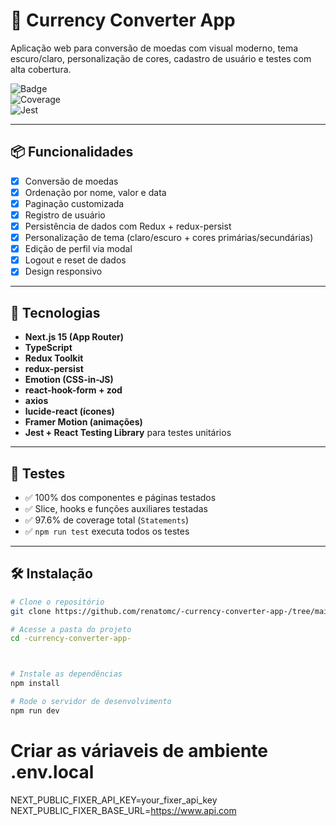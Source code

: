 # 💱 Currency Converter App

Aplicação web para conversão de moedas com visual moderno, tema escuro/claro, personalização de cores, cadastro de usuário e testes com alta cobertura.

![Badge](https://img.shields.io/badge/status-complete-brightgreen)  
![Coverage](https://img.shields.io/badge/test%20coverage-97%25-brightgreen)  
![Jest](https://img.shields.io/badge/tested%20with-jest-blue)

---

## 📦 Funcionalidades

- [x] Conversão de moedas
- [x] Ordenação por nome, valor e data
- [x] Paginação customizada
- [x] Registro de usuário
- [x] Persistência de dados com Redux + redux-persist
- [x] Personalização de tema (claro/escuro + cores primárias/secundárias)
- [x] Edição de perfil via modal
- [x] Logout e reset de dados
- [x] Design responsivo

---
## 🚀 Tecnologias

- **Next.js 15 (App Router)**
- **TypeScript**
- **Redux Toolkit**
- **redux-persist**
- **Emotion (CSS-in-JS)**
- **react-hook-form + zod**
- **axios**
- **lucide-react (ícones)**
- **Framer Motion (animações)**
- **Jest + React Testing Library** para testes unitários

---

## 🧪 Testes

- ✅ 100% dos componentes e páginas testados
- ✅ Slice, hooks e funções auxiliares testadas
- ✅ 97.6% de coverage total (`Statements`)
- ✅ `npm run test` executa todos os testes

---

## 🛠️ Instalação

```bash
# Clone o repositório
git clone https://github.com/renatomc/-currency-converter-app-/tree/main/src

# Acesse a pasta do projeto
cd -currency-converter-app-



# Instale as dependências
npm install

# Rode o servidor de desenvolvimento
npm run dev
````

# Criar as váriaveis de ambiente .env.local
  
  NEXT_PUBLIC_FIXER_API_KEY=your_fixer_api_key
  NEXT_PUBLIC_FIXER_BASE_URL=https://www.api.com

